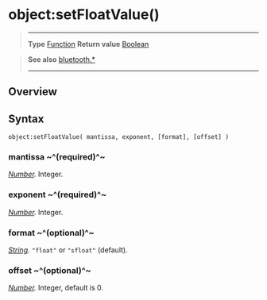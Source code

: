 # object:setFloatValue()

> --------------------- ------------------------------------------------------------------------------------------
> __Type__              [Function](https://docs.coronalabs.com/api/type/Function.html)
> __Return value__      [Boolean](https://docs.coronalabs.com/api/type/Boolean.html)


> __See also__          [bluetooth.*](/plugin/bluetooth/)
> --------------------- ------------------------------------------------------------------------------------------

## Overview

## Syntax

	object:setFloatValue( mantissa, exponent, [format], [offset] )

### mantissa ~^(required)^~
_[Number](https://docs.coronalabs.com/api/type/Number.html)._ Integer.

### exponent ~^(required)^~
_[Number](https://docs.coronalabs.com/api/type/Number.html)._ Integer.

### format ~^(optional)^~
_[String](https://docs.coronalabs.com/api/type/String.html)._ `"float"` or `"sfloat"` (default).

### offset ~^(optional)^~
_[Number](https://docs.coronalabs.com/api/type/Number.html)._ Integer, default is 0.